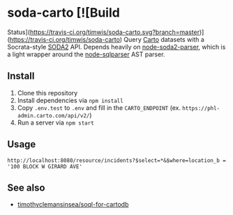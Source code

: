 # soda-carto [![Build
Status](https://travis-ci.org/timwis/soda-carto.svg?branch=master)](https://travis-ci.org/timwis/soda-carto)
Query [Carto](http://carto.com) datasets with a Socrata-style
[SODA2](https://dev.socrata.com/docs/queries/) API. Depends heavily on
[node-soda2-parser](https://github.com/timwis/node-soda2-parser), which is a
light wrapper around the [node-sqlparser](https://www.npmjs.com/package/node-sqlparse://www.npmjs.com/package/node-sqlparser)
AST parser.

## Install
1. Clone this repository
2. Install dependencies via `npm install`
3. Copy `.env.test` to `.env` and fill in the `CARTO_ENDPOINT` (ex. `https://phl-admin.carto.com/api/v2/`)
4. Run a server via `npm start`

## Usage
```
http://localhost:8080/resource/incidents?$select=*&$where=location_b = '100 BLOCK W GIRARD AVE'
```

## See also
* [timothyclemansinsea/soql-for-cartodb](https://github.com/timothyclemansinsea/soql-for-cartodb)

